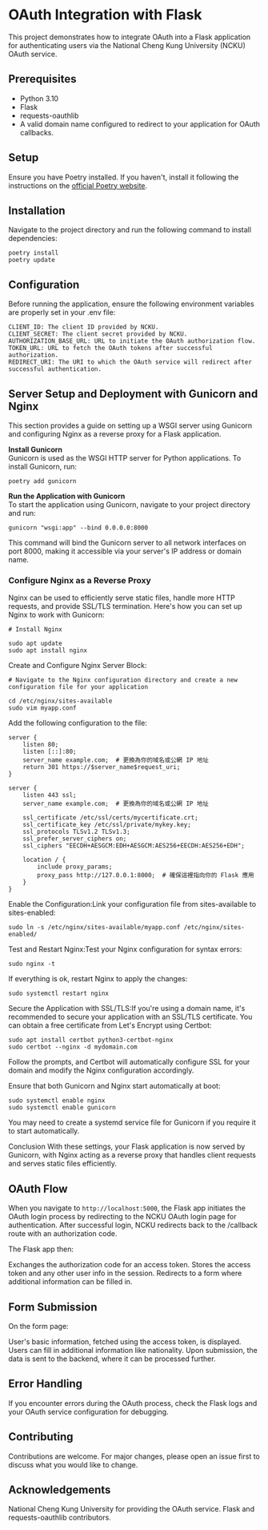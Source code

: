 # OAuth Integration with Flask

This project demonstrates how to integrate OAuth into a Flask application for authenticating users via the National Cheng Kung University (NCKU) OAuth service.

## Prerequisites

- Python 3.10
- Flask
- requests-oauthlib
- A valid domain name configured to redirect to your application for OAuth callbacks.

## Setup

Ensure you have Poetry installed. If you haven't, install it following the instructions on the [official Poetry website](https://python-poetry.org/docs/).

## Installation

Navigate to the project directory and run the following command to install dependencies:

```
poetry install
poetry update
```

## Configuration
Before running the application, ensure the following environment variables are properly set in your .env file:

```
CLIENT_ID: The client ID provided by NCKU.
CLIENT_SECRET: The client secret provided by NCKU.
AUTHORIZATION_BASE_URL: URL to initiate the OAuth authorization flow.
TOKEN_URL: URL to fetch the OAuth tokens after successful authorization.
REDIRECT_URI: The URI to which the OAuth service will redirect after successful authentication.
```

## Server Setup and Deployment with Gunicorn and Nginx

This section provides a guide on setting up a WSGI server using Gunicorn and configuring Nginx as a reverse proxy for a Flask application.

**Install Gunicorn**  
Gunicorn is used as the WSGI HTTP server for Python applications. To install Gunicorn, run:
```
poetry add gunicorn
```

**Run the Application with Gunicorn**  
To start the application using Gunicorn, navigate to your project directory and run:
```
gunicorn "wsgi:app" --bind 0.0.0.0:8000
```
This command will bind the Gunicorn server to all network interfaces on port 8000, making it accessible via your server's IP address or domain name.

### Configure Nginx as a Reverse Proxy
Nginx can be used to efficiently serve static files, handle more HTTP requests, and provide SSL/TLS termination. 
Here's how you can set up Nginx to work with Gunicorn:

```
# Install Nginx

sudo apt update
sudo apt install nginx
```
Create and Configure Nginx Server Block:
```
# Navigate to the Nginx configuration directory and create a new configuration file for your application

cd /etc/nginx/sites-available
sudo vim myapp.conf
```
Add the following configuration to the file:
```
server {
    listen 80;
    listen [::]:80;
    server_name example.com;  # 更換為你的域名或公網 IP 地址
    return 301 https://$server_name$request_uri;
}

server {
    listen 443 ssl;
    server_name example.com;  # 更換為你的域名或公網 IP 地址

    ssl_certificate /etc/ssl/certs/mycertificate.crt;
    ssl_certificate_key /etc/ssl/private/mykey.key;
    ssl_protocols TLSv1.2 TLSv1.3;
    ssl_prefer_server_ciphers on;
    ssl_ciphers "EECDH+AESGCM:EDH+AESGCM:AES256+EECDH:AES256+EDH";

    location / {
        include proxy_params;
        proxy_pass http://127.0.0.1:8000;  # 確保這裡指向你的 Flask 應用
    }
}
```
Enable the Configuration:Link your configuration file from sites-available to sites-enabled:  
```
sudo ln -s /etc/nginx/sites-available/myapp.conf /etc/nginx/sites-enabled/
```  
Test and Restart Nginx:Test your Nginx configuration for syntax errors:  
```
sudo nginx -t
```  
If everything is ok, restart Nginx to apply the changes:  
```
sudo systemctl restart nginx
```  

Secure the Application with SSL/TLS:If you're using a domain name, it's recommended to secure your application with an SSL/TLS certificate. 
You can obtain a free certificate from Let's Encrypt using Certbot:
```
sudo apt install certbot python3-certbot-nginx
sudo certbot --nginx -d mydomain.com
```
Follow the prompts, and Certbot will automatically configure SSL for your domain and modify the Nginx configuration accordingly.

Ensure that both Gunicorn and Nginx start automatically at boot:
```
sudo systemctl enable nginx
sudo systemctl enable gunicorn
```
You may need to create a systemd service file for Gunicorn if you require it to start automatically.

Conclusion
With these settings, your Flask application is now served by Gunicorn, with Nginx acting as a reverse proxy that handles client requests and serves static files efficiently.

## OAuth Flow
When you navigate to `http://localhost:5000`, the Flask app initiates the OAuth login process by redirecting to the NCKU OAuth login page for authentication. After successful login, NCKU redirects back to the /callback route with an authorization code.

The Flask app then:

Exchanges the authorization code for an access token.
Stores the access token and any other user info in the session.
Redirects to a form where additional information can be filled in.

## Form Submission
On the form page:

User's basic information, fetched using the access token, is displayed.
Users can fill in additional information like nationality.
Upon submission, the data is sent to the backend, where it can be processed further.

## Error Handling
If you encounter errors during the OAuth process, check the Flask logs and your OAuth service configuration for debugging.

## Contributing
Contributions are welcome. For major changes, please open an issue first to discuss what you would like to change.

## Acknowledgements
National Cheng Kung University for providing the OAuth service.
Flask and requests-oauthlib contributors.
